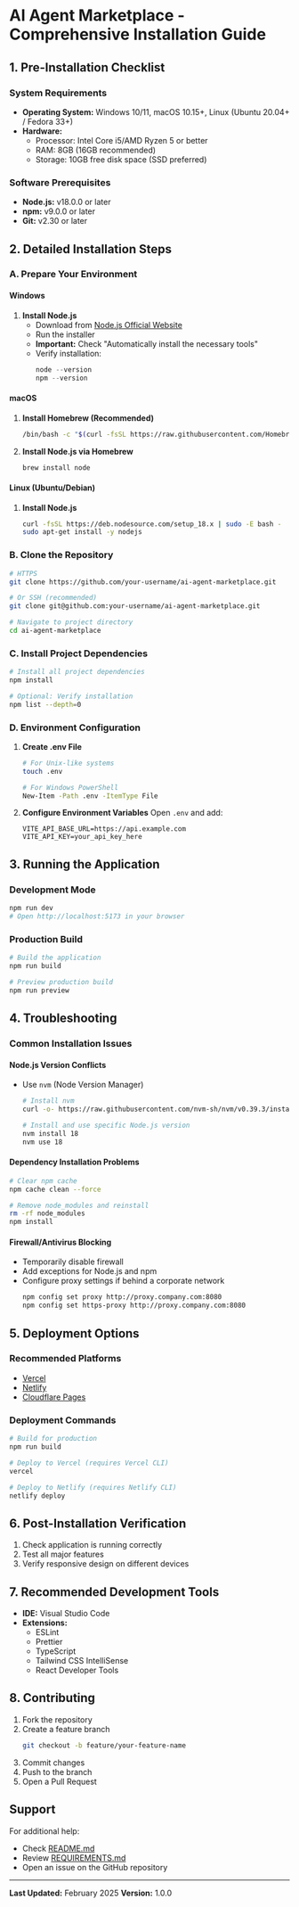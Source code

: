 # AI Agent Marketplace - Comprehensive Installation Guide

## 1. Pre-Installation Checklist

### System Requirements
- **Operating System:** Windows 10/11, macOS 10.15+, Linux (Ubuntu 20.04+ / Fedora 33+)
- **Hardware:**
  - Processor: Intel Core i5/AMD Ryzen 5 or better
  - RAM: 8GB (16GB recommended)
  - Storage: 10GB free disk space (SSD preferred)

### Software Prerequisites
- **Node.js:** v18.0.0 or later
- **npm:** v9.0.0 or later
- **Git:** v2.30 or later

## 2. Detailed Installation Steps

### A. Prepare Your Environment

#### Windows
1. **Install Node.js**
   - Download from [Node.js Official Website](https://nodejs.org/)
   - Run the installer
   - **Important:** Check "Automatically install the necessary tools"
   - Verify installation:
     ```powershell
     node --version
     npm --version
     ```

#### macOS
1. **Install Homebrew (Recommended)**
   ```bash
   /bin/bash -c "$(curl -fsSL https://raw.githubusercontent.com/Homebrew/install/HEAD/install.sh)"
   ```

2. **Install Node.js via Homebrew**
   ```bash
   brew install node
   ```

#### Linux (Ubuntu/Debian)
1. **Install Node.js**
   ```bash
   curl -fsSL https://deb.nodesource.com/setup_18.x | sudo -E bash -
   sudo apt-get install -y nodejs
   ```

### B. Clone the Repository

```bash
# HTTPS
git clone https://github.com/your-username/ai-agent-marketplace.git

# Or SSH (recommended)
git clone git@github.com:your-username/ai-agent-marketplace.git

# Navigate to project directory
cd ai-agent-marketplace
```

### C. Install Project Dependencies

```bash
# Install all project dependencies
npm install

# Optional: Verify installation
npm list --depth=0
```

### D. Environment Configuration

1. **Create .env File**
   ```bash
   # For Unix-like systems
   touch .env

   # For Windows PowerShell
   New-Item -Path .env -ItemType File
   ```

2. **Configure Environment Variables**
   Open `.env` and add:
   ```
   VITE_API_BASE_URL=https://api.example.com
   VITE_API_KEY=your_api_key_here
   ```

## 3. Running the Application

### Development Mode
```bash
npm run dev
# Open http://localhost:5173 in your browser
```

### Production Build
```bash
# Build the application
npm run build

# Preview production build
npm run preview
```

## 4. Troubleshooting

### Common Installation Issues

#### Node.js Version Conflicts
- Use `nvm` (Node Version Manager)
  ```bash
  # Install nvm
  curl -o- https://raw.githubusercontent.com/nvm-sh/nvm/v0.39.3/install.sh | bash

  # Install and use specific Node.js version
  nvm install 18
  nvm use 18
  ```

#### Dependency Installation Problems
```bash
# Clear npm cache
npm cache clean --force

# Remove node_modules and reinstall
rm -rf node_modules
npm install
```

#### Firewall/Antivirus Blocking
- Temporarily disable firewall
- Add exceptions for Node.js and npm
- Configure proxy settings if behind a corporate network
  ```bash
  npm config set proxy http://proxy.company.com:8080
  npm config set https-proxy http://proxy.company.com:8080
  ```

## 5. Deployment Options

### Recommended Platforms
- [Vercel](https://vercel.com/)
- [Netlify](https://www.netlify.com/)
- [Cloudflare Pages](https://pages.cloudflare.com/)

### Deployment Commands
```bash
# Build for production
npm run build

# Deploy to Vercel (requires Vercel CLI)
vercel

# Deploy to Netlify (requires Netlify CLI)
netlify deploy
```

## 6. Post-Installation Verification

1. Check application is running correctly
2. Test all major features
3. Verify responsive design on different devices

## 7. Recommended Development Tools

- **IDE:** Visual Studio Code
- **Extensions:**
  - ESLint
  - Prettier
  - TypeScript
  - Tailwind CSS IntelliSense
  - React Developer Tools

## 8. Contributing

1. Fork the repository
2. Create a feature branch
   ```bash
   git checkout -b feature/your-feature-name
   ```
3. Commit changes
4. Push to the branch
5. Open a Pull Request

## Support

For additional help:
- Check [README.md](README.md)
- Review [REQUIREMENTS.md](REQUIREMENTS.md)
- Open an issue on the GitHub repository

---

**Last Updated:** February 2025
**Version:** 1.0.0
